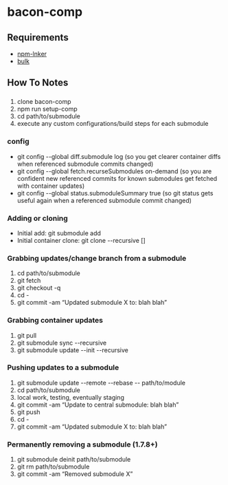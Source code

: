# bacon-comp

## Requirements
* [npm-lnker](https://github.com/ostosh/npm-lnkr)
* [bulk](https://github.com/timoxley/bulk)

## How To Notes

###
1. clone bacon-comp
2. npm run setup-comp
3. cd path/to/submodule
4. execute any custom configurations/build steps for each submodule

### config
* git config --global diff.submodule log (so you get clearer container diffs when referenced submodule commits changed)
* git config --global fetch.recurseSubmodules on-demand (so you are confident new referenced commits for known submodules get fetched with container updates)
* git config --global status.submoduleSummary true (so git status gets useful again when a referenced submodule commit changed)

### Adding or cloning
* Initial add: git submodule add <url> <path>
* Initial container clone: git clone --recursive <url> [<path>]

### Grabbing updates/change branch from a submodule
1. cd path/to/submodule
2. git fetch
3. git checkout -q <commit-sha1>
4. cd -
5. git commit -am “Updated submodule X to: blah blah”

### Grabbing container updates
1. git pull
2. git submodule sync --recursive
3. git submodule update --init --recursive

### Pushing updates to a submodule
1. git submodule update --remote --rebase -- path/to/module
2. cd path/to/submodule
3. local work, testing, eventually staging
4. git commit -am “Update to central submodule: blah blah”
5. git push
6. cd -
7. git commit -am “Updated submodule X to: blah blah”

### Permanently removing a submodule (1.7.8+)
1. git submodule deinit path/to/submodule
2. git rm path/to/submodule
3. git commit -am “Removed submodule X”

